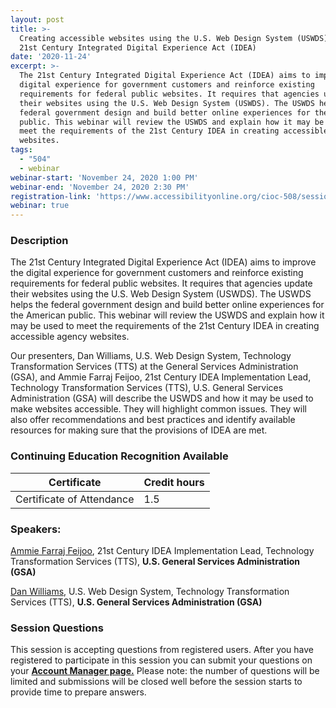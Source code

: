 ```yaml
---
layout: post
title: >-
  Creating accessible websites using the U.S. Web Design System (USWDS) and the
  21st Century Integrated Digital Experience Act (IDEA)
date: '2020-11-24'
excerpt: >-
  The 21st Century Integrated Digital Experience Act (IDEA) aims to improve the
  digital experience for government customers and reinforce existing
  requirements for federal public websites. It requires that agencies update
  their websites using the U.S. Web Design System (USWDS). The USWDS helps the
  federal government design and build better online experiences for the American
  public. This webinar will review the USWDS and explain how it may be used to
  meet the requirements of the 21st Century IDEA in creating accessible agency
  websites.
tags:
  - "504"
  - webinar
webinar-start: 'November 24, 2020 1:00 PM'
webinar-end: 'November 24, 2020 2:30 PM'
registration-link: 'https://www.accessibilityonline.org/cioc-508/session/?id=110879'
webinar: true
---
```

### Description

The 21st Century Integrated Digital Experience Act (IDEA) aims to improve the digital experience for government customers and reinforce existing requirements for federal public websites. It requires that agencies update their websites using the U.S. Web Design System (USWDS). The USWDS helps the federal government design and build better online experiences for the American public. This webinar will review the USWDS and explain how it may be used to meet the requirements of the 21st Century IDEA in creating accessible agency websites.

Our presenters, Dan Williams, U.S. Web Design System, Technology Transformation Services (TTS) at the General Services Administration (GSA), and Ammie Farraj Feijoo, 21st Century IDEA Implementation Lead, Technology Transformation Services (TTS), U.S. General Services Administration (GSA) will describe the USWDS and how it may be used to make websites accessible. They will highlight common issues. They will also offer recommendations and best practices and identify available resources for making sure that the provisions of IDEA are met.

### Continuing Education Recognition Available

| **Certificate**           | **Credit hours** |
| ------------------------- | ---------------- |
| Certificate of Attendance | 1.5              |

### Speakers:

[Ammie Farraj Feijoo](https://www.accessibilityonline.org/speakers/speaker.aspx?id=10847), 21st Century IDEA Implementation Lead, Technology Transformation Services (TTS), **U.S. General Services Administration (GSA)**

[Dan Williams](https://www.accessibilityonline.org/speakers/speaker.aspx?id=10846), U.S. Web Design System, Technology Transformation Services (TTS), **U.S. General Services Administration (GSA)**

### Session Questions

This session is accepting questions from registered users. After you have registered to participate in this session you can submit your questions on your **[Account Manager page.](https://www.accessibilityonline.org/cioc-508/accountManager/18899/session/110879#questions)** Please note: the number of questions will be limited and submissions will be closed well before the session starts to provide time to prepare answers.
